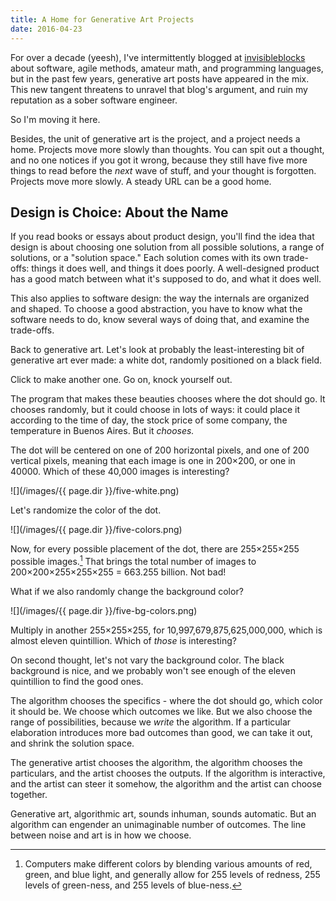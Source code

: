 ```yaml
---
title: A Home for Generative Art Projects
date: 2016-04-23
---
```


For over a decade (yeesh), I've intermittently blogged at [invisibleblocks](http://invisibleblocks.com) about software, agile methods, amateur math, and programming languages, but in the past few years, generative art posts have appeared in the mix. This new tangent threatens to unravel that blog's argument, and ruin my reputation as a sober software engineer. 

So I'm moving it here.

Besides, the unit of generative art is the project, and a project needs a home. Projects move more slowly than thoughts. You can spit out a thought, and no one notices if you got it wrong, because they still have five more things to read before the _next_ wave of stuff, and your thought is forgotten. Projects move more slowly. A steady URL can be a good home.

## Design is Choice: About the Name

If you read books or essays about product design, you'll find the idea that design is about choosing one solution from all possible solutions, a range of solutions, or a "solution space." Each solution comes with its own trade-offs: things it does well, and things it does poorly. A well-designed product has a good match between what it's supposed to do, and what it does well. 

This also applies to software design: the way the internals are organized and shaped. To choose a good abstraction, you have to know what the software needs to do, know several ways of doing that, and examine the trade-offs.

Back to generative art. Let's look at probably the least-interesting bit of generative art ever made: a white dot, randomly positioned on a black field.

<div id='sketchHolder' class='box-shadow'></div>
<script id='sketchSource'>
function setup() {
  createCanvas(200, 200);
  $('#sketchHolder').append($('#defaultCanvas0'));
}
function draw() {
  background(0);
  var x = random(width);
  var y = random(height);
  fill(255);
  ellipse(x, y, 15, 15);
  noLoop();
}
function mouseClicked() {
  loop();
}
</script>

Click to make another one. Go on, knock yourself out.

The program that makes these beauties chooses where the dot should go. It chooses randomly, but it could choose in lots of ways: it could place it according to the time of day, the stock price of some company, the temperature in Buenos Aires. But it _chooses._

The dot will be centered on one of 200 horizontal pixels, and one of 200 vertical pixels, meaning that each image is one in 200&times;200, or one in 40000. Which of these 40,000 images is interesting?

![](/images/{{ page.dir }}/five-white.png)

Let's randomize the color of the dot. 

![](/images/{{ page.dir }}/five-colors.png)

Now, for every possible placement of the dot, there are 255&times;255&times;255 possible images.[^rgb] That brings the total number of images to 200&times;200&times;255&times;255&times;255 = 663.255 billion. Not bad! 

[^rgb]: Computers make different colors by blending various amounts of red, green, and blue light, and generally allow for 255 levels of redness, 255 levels of green-ness, and 255 levels of blue-ness.

What if we also randomly change the background color? 

![](/images/{{ page.dir }}/five-bg-colors.png)

Multiply in another 255&times;255&times;255, for 10,997,679,875,625,000,000, which is almost eleven quintillion. Which of _those_ is interesting?

On second thought, let's not vary the background color. The black background is nice, and we probably won't see enough of the eleven quintillion to find the good ones.

The algorithm chooses the specifics - where the dot should go, which color it should be. We choose which outcomes we like. But we also choose the range of possibilities, because we _write_ the algorithm. If a particular elaboration introduces more bad outcomes than good, we can take it out, and shrink the solution space. 

The generative artist chooses the algorithm, the algorithm chooses the particulars, and the artist chooses the outputs. If the algorithm is interactive, and the artist can steer it somehow, the algorithm and the artist can choose together.

Generative art, algorithmic art, sounds inhuman, sounds automatic. But an algorithm can engender an unimaginable number of outcomes. The line between noise and art is in how we choose.
